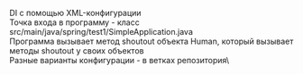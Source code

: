 DI с помощью XML-конфигурации\
Точка входа в программу - класс src/main/java/spring/test1/SimpleApplication.java\
Программа вызывает метод shoutout объекта Human, который вызывает методы shoutout у своих объектов\
Разные варианты конфигурации - в ветках репозитория\
